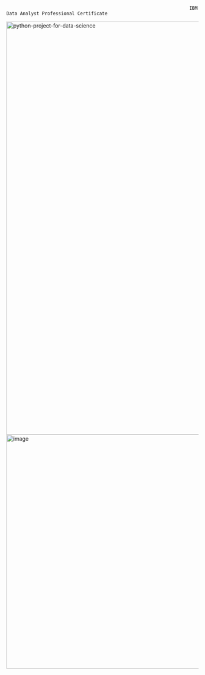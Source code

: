                                                                        IBM Data Analyst Professional Certificate
<img width="1080" height="1080" alt="python-project-for-data-science" src="https://github.com/user-attachments/assets/6c69adb1-09b8-4578-90e0-6aee991084fc" />

<img width="794" height="612" alt="image" src="https://github.com/user-attachments/assets/6f270c17-5214-47f4-8260-cf84ce6d5a58" />

